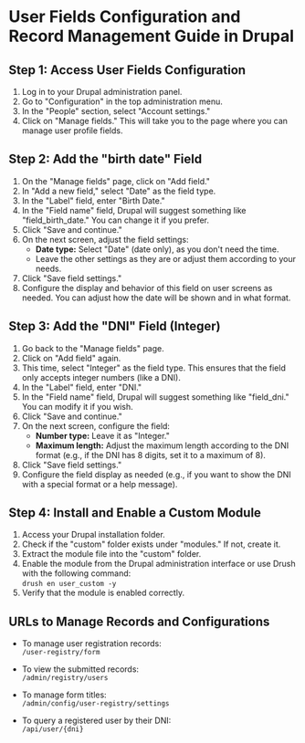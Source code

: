 # User Fields Configuration and Record Management Guide in Drupal

## Step 1: Access User Fields Configuration
1. Log in to your Drupal administration panel.
2. Go to "Configuration" in the top administration menu.
3. In the "People" section, select "Account settings."
4. Click on "Manage fields." This will take you to the page where you can manage user profile fields.

## Step 2: Add the "birth date" Field
1. On the "Manage fields" page, click on "Add field."
2. In "Add a new field," select "Date" as the field type.
3. In the "Label" field, enter "Birth Date."
4. In the "Field name" field, Drupal will suggest something like "field_birth_date." You can change it if you prefer.
5. Click "Save and continue."
6. On the next screen, adjust the field settings:
   - **Date type:** Select "Date" (date only), as you don't need the time.
   - Leave the other settings as they are or adjust them according to your needs.
7. Click "Save field settings."
8. Configure the display and behavior of this field on user screens as needed. You can adjust how the date will be shown and in what format.

## Step 3: Add the "DNI" Field (Integer)
1. Go back to the "Manage fields" page.
2. Click on "Add field" again.
3. This time, select "Integer" as the field type. This ensures that the field only accepts integer numbers (like a DNI).
4. In the "Label" field, enter "DNI."
5. In the "Field name" field, Drupal will suggest something like "field_dni." You can modify it if you wish.
6. Click "Save and continue."
7. On the next screen, configure the field:
   - **Number type:** Leave it as "Integer."
   - **Maximum length:** Adjust the maximum length according to the DNI format (e.g., if the DNI has 8 digits, set it to a maximum of 8).
8. Click "Save field settings."
9. Configure the field display as needed (e.g., if you want to show the DNI with a special format or a help message).

## Step 4: Install and Enable a Custom Module
1. Access your Drupal installation folder.
2. Check if the "custom" folder exists under "modules." If not, create it.
3. Extract the module file into the "custom" folder.
4. Enable the module from the Drupal administration interface or use Drush with the following command:  
   `drush en user_custom -y`
5. Verify that the module is enabled correctly.

## URLs to Manage Records and Configurations

- To manage user registration records:  
  `/user-registry/form`
  
- To view the submitted records:  
  `/admin/registry/users`
  
- To manage form titles:  
  `/admin/config/user-registry/settings`
  
- To query a registered user by their DNI:  
  `/api/user/{dni}`
